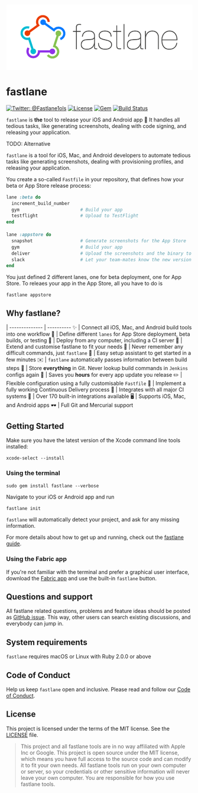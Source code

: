 ![img/fastlane_text.png](img/fastlane_text.png)

fastlane
============

[![Twitter: @Fastlane1ols](https://img.shields.io/badge/contact-@FastlaneTools-blue.svg?style=flat)](https://twitter.com/FastlaneTools)
[![License](https://img.shields.io/badge/license-MIT-green.svg?style=flat)](https://github.com/fastlane/fastlane/blob/master/LICENSE)
[![Gem](https://img.shields.io/gem/v/fastlane.svg?style=flat)](http://rubygems.org/gems/fastlane)
[![Build Status](https://img.shields.io/circleci/project/fastlane/fastlane/master.svg?style=flat)](https://circleci.com/gh/fastlane/fastlane)

`fastlane` is **the** tool to release your iOS and Android app 🚀 It handles all tedious tasks, like generating screenshots, dealing with code signing, and releasing your application.

TODO: Alternative

`fastlane` is a tool for iOS, Mac, and Android developers to automate tedious tasks like generating screenshots, dealing with provisioning profiles, and releasing your application.

You create a so-called `Fastfile` in your repository, that defines how your beta or App Store release process:

```ruby
lane :beta do
  increment_build_number
  gym                       # Build your app
  testflight                # Upload to TestFlight
end

lane :appstore do
  snapshot                  # Generate screenshots for the App Store
  gym                       # Build your app
  deliver                   # Upload the screenshots and the binary to iTunes
  slack                     # Let your team-mates know the new version is live
end
```

You just defined 2 different lanes, one for beta deployment, one for App Store. To releaes your app in the App Store, all you have to do is

```
fastlane appstore
```

## Why fastlane?

 |
-------------- | ----------
✨ | Connect all iOS, Mac, and Android build tools into one workflow
🚝 | Define different `lanes` for App Store deployment, beta builds, or testing
🚢 | Deploy from any computer, including a CI server
🔧 | Extend and customise fastlane to fit your needs
💭 | Never remember any difficult commands, just `fastlane`
🎩 | Easy setup assistant to get started in a few minutes
✉️   | `fastlane` automatically passes information between build steps
📃 | Store **everything** in Git. Never lookup build commands in `Jenkins` configs again
🚀 | Saves you **hours** for every app update you release
✏️ | Flexible configuration using a fully customisable `Fastfile`
🚠 | Implement a fully working Continuous Delivery process
👻 | Integrates with all major CI systems
🐣 | Over 170 built-in integrations available
🖥 | Supports iOS, Mac, and Android apps
🕶 | Full Git and Mercurial support

## Getting Started

Make sure you have the latest version of the Xcode command line tools installed:

```
xcode-select --install
```

### Using the terminal

```
sudo gem install fastlane --verbose
```

Navigate to your iOS or Android app and run

```
fastlane init
```

`fastlane` will automatically detect your project, and ask for any missing information.

For more details about how to get up and running, check out the [fastlane guide](docs/Guide.md).

### Using the Fabric app

If you're not familiar with the terminal and prefer a graphical user interface, download the [Fabric app](https://get.fabric.io/) and use the built-in `fastlane` button.

## Questions and support

All fastlane related questions, problems and feature ideas should be posted as [GitHub issue](https://github.com/fastlane/fastlane/issues/new). This way, other users can search existing discussions, and everybody can jump in.

## System requirements

`fastlane` requires macOS or Linux with Ruby 2.0.0 or above

## Code of Conduct

Help us keep `fastlane` open and inclusive. Please read and follow our [Code of Conduct](CODE_OF_CONDUCT.md).

## License

This project is licensed under the terms of the MIT license. See the [LICENSE](LICENSE) file.

> This project and all fastlane tools are in no way affiliated with Apple Inc or Google. This project is open source under the MIT license, which means you have full access to the source code and can modify it to fit your own needs. All fastlane tools run on your own computer or server, so your credentials or other sensitive information will never leave your own computer. You are responsible for how you use fastlane tools.
